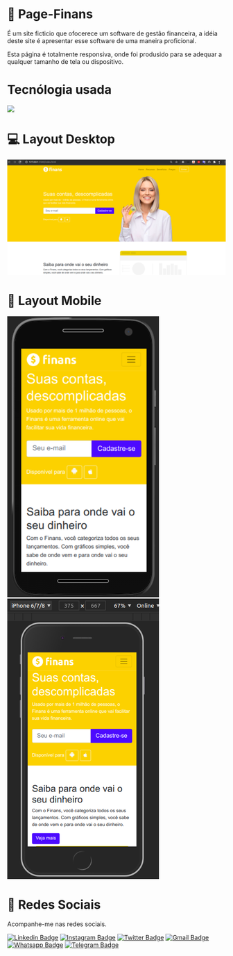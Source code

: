 # :bank: Page-Finans

É um site ficticio que ofocerece um software de gestão financeira, a idéia deste site é apresentar esse software de uma maneira proficional.

Esta página é totalmente responsiva, onde foi produsido para se adequar a qualquer tamanho de tela ou dispositivo.

<h1 aling="center"> Tecnólogia usada</h1>

<img src="https://getbootstrap.com.br/docs/4.1/assets/img/bootstrap-stack.png" width="350px"><br>

<h1 aling="center"> 💻️ Layout Desktop</h1>
<img src="https://github.com/marcosaureliodev/Page-Finance/blob/master/img/desktopfinans.png"><br>

<h1 aling="center"> 📱 Layout Mobile</h1>

<img src="https://github.com/marcosaureliodev/Page-Finance/blob/master/img/mobilefinans.png" width="350px"> <img src="https://github.com/marcosaureliodev/Page-Finance/blob/master/img/mobilefinans2.png" width="350px">

# 📱 Redes Sociais

Acompanhe-me nas redes sociais.

[![Linkedin Badge](https://img.shields.io/badge/-Linkedin-blue?style=flat-square&logo=Linkedin&logoColor=white&link=https://www.linkedin.com/in/marcos-aur%C3%A9lio-47b590139/)](https://www.linkedin.com/in/marcos-aur%C3%A9lio-47b590139/) [![Instagram Badge](https://img.shields.io/badge/-Instagram-FF0000?style=flat-square&labelColor=FF0000&logo=instagram&logoColor=white&link=https://www.instagram.com/marcosaurelio.oficial)](https://www.instagram.com/marcosaurelio.oficial) [![Twitter Badge](https://img.shields.io/badge/-Twitter-1ca0f1?style=flat-square&labelColor=1ca0f1&logo=twitter&logoColor=white&link=https://twitter.com/aurlio_a)](https://twitter.com/aurlio_a) [![Gmail Badge](https://img.shields.io/badge/-Email-c14438?style=flat-square&logo=Gmail&logoColor=white&link=mailto:marcos.aureliodev@gmail.com)](mailto:marcos.aureliodev@gmail.com) [![Whatsapp Badge](https://img.shields.io/badge/-WhatsApp-brightgreen?style=flat-square&logo=WhatsApp&logoColor=white&link=https://api.whatsapp.com/send?phone=5599982501381)](https://api.whatsapp.com/send?phone=5599982501381) [![Telegram Badge](https://img.shields.io/badge/-Telegram-blue?style=flat-square&logo=Telegram&logoColor=white&link=https://t.me/MarcosAureliodev)](https://t.me/MarcosAureliodev)
